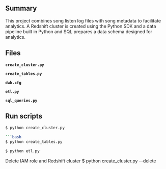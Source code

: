 ## Summary
This project combines song listen log files with song metadata to facilitate analytics. A Redshift cluster is created using the Python SDK and a data pipeline built in Python and SQL prepares a data schema designed for analytics. 
## Files

**`create_cluster.py`**

**`create_tables.py`** 

**`dwh.cfg`** 

**`etl.py`**

**`sql_queries.py`**

## Run scripts

```bash
$ python create_cluster.py

```bash
$ python create_tables.py
```
```bash
$ python etl.py
```

Delete IAM role and Redshift cluster
$ python create_cluster.py --delete
```
